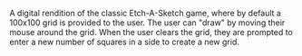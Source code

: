 A digital rendition of the classic Etch-A-Sketch game, where by default a 100x100 grid is provided to the user. The user can "draw" by moving their mouse around the grid. When the user clears the grid, they are prompted to enter a new number of squares in a side to create a new grid.